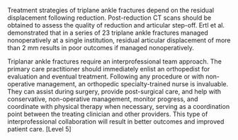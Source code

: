 Treatment strategies of triplane ankle fractures depend on the residual displacement following reduction. Post-reduction CT scans should be obtained to assess the quality of reduction and articular step-off. Ertl et al. demonstrated that in a series of 23 triplane ankle fractures managed nonoperatively at a single institution, residual articular displacement of more than 2 mm results in poor outcomes if managed nonoperatively.

Triplanar ankle fractures require an interprofessional team approach. The primary care practitioner should immediately enlist an orthopedist for evaluation and eventual treatment. Following any procedure or with non-operative management, an orthopedic specialty-trained nurse is invaluable. They can assist during surgery, provide post-surgical care, and help with conservative, non-operative management, monitor progress, and coordinate with physical therapy when necessary, serving as a coordination point between the treating clinician and other providers. This type of interprofessional collaboration will result in better outcomes and improved patient care. [Level 5]